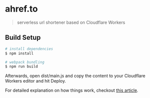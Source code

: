 # ahref.to

> serverless url shortener based on Cloudflare Workers

## Build Setup

``` bash
# install dependencies
$ npm install

# webpack bundling
$ npm run build
```

Afterwards, open dist/main.js and copy the content to your Cloudflare Workers editor and hit Deploy.

For detailed explanation on how things work, checkout [this article](https://www.omr.ruhr).
